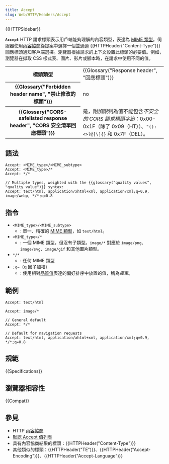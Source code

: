 ```yaml
---
title: Accept
slug: Web/HTTP/Headers/Accept
---
```


{{HTTPSidebar}}

**`Accept`** HTTP 請求標頭表示用戶端能夠理解的內容類型，表達為 [MIME 類型](/zh-TW/docs/Web/HTTP/Basics_of_HTTP/MIME_types)。伺服器使用[內容協商](/zh-TW/docs/Web/HTTP/Content_negotiation)從提案中選擇一個並通過 {{HTTPHeader("Content-Type")}} 回應標頭通知客戶端選擇。瀏覽器根據請求的上下文設置此標頭的必要值。例如，瀏覽器在擷取 CSS 樣式表、圖片、影片或腳本時，在請求中使用不同的值。

<table class="properties">
  <tbody>
    <tr>
      <th scope="row">標頭類型</th>
      <td>{{Glossary("Response header", "回應標頭")}}</td>
    </tr>
    <tr>
      <th scope="row">{{Glossary("Forbidden header name", "禁止修改的標頭")}}</th>
      <td>no</td>
    </tr>
    <tr>
      <th scope="row">
        {{Glossary("CORS-safelisted response header", "CORS 安全清單回應標頭")}}
      </th>
      <td>
        是，附加限制為值不能包含<em>不安全的 CORS 請求標頭字節</em>：0x00-0x1F（除了 0x09（HT））、<code>"():&#x3C;>?@[\]{}</code> 和 0x7F（DEL）。
      </td>
    </tr>
  </tbody>
</table>

## 語法

```http
Accept: <MIME_type>/<MIME_subtype>
Accept: <MIME_type>/*
Accept: */*

// Multiple types, weighted with the {{glossary("quality values", "quality value")}} syntax:
Accept: text/html, application/xhtml+xml, application/xml;q=0.9, image/webp, */*;q=0.8
```

## 指令

- `<MIME_type>/<MIME_subtype>`
  - : 單一、精確的 [MIME 類型](/zh-TW/docs/Web/HTTP/Basics_of_HTTP/MIME_types)，如 `text/html`。
- `<MIME_type>/*`
  - : 一個 MIME 類型，但沒有子類型。`image/*` 對應於 `image/png`、`image/svg`、`image/gif` 和其他圖片類型。
- `*/*`
  - : 任何 MIME 類型
- `;q=`（q 因子加權）
  - : 使用相對[品質值](/zh-TW/docs/Glossary/Quality_values)表達的偏好排序中放置的值，稱為*權重*。

## 範例

```http
Accept: text/html

Accept: image/*

// General default
Accept: */*

// Default for navigation requests
Accept: text/html, application/xhtml+xml, application/xml;q=0.9, */*;q=0.8
```

## 規範

{{Specifications}}

## 瀏覽器相容性

{{Compat}}

## 參見

- HTTP [內容協商](/zh-TW/docs/Web/HTTP/Content_negotiation)
- [默認 Accept 值列表](/zh-TW/docs/Web/HTTP/Content_negotiation/List_of_default_Accept_values)
- 具有內容協商結果的標頭：{{HTTPHeader("Content-Type")}}
- 其他類似的標頭：{{HTTPHeader("TE")}}、{{HTTPHeader("Accept-Encoding")}}、{{HTTPHeader("Accept-Language")}}
